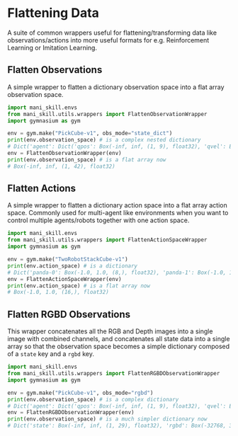 # Flattening Data

A suite of common wrappers useful for flattening/transforming data like observations/actions into more useful formats for e.g. Reinforcement Learning or Imitation Learning.

## Flatten Observations

A simple wrapper to flatten a dictionary observation space into a flat array observation space.

```python
import mani_skill.envs
from mani_skill.utils.wrappers import FlattenObservationWrapper
import gymnasium as gym

env = gym.make("PickCube-v1", obs_mode="state_dict")
print(env.observation_space) # is a complex nested dictionary
# Dict('agent': Dict('qpos': Box(-inf, inf, (1, 9), float32), 'qvel': Box(-inf, inf, (1, 9), float32)), 'extra': Dict('is_grasped': Box(False, True, (1,), bool), 'tcp_pose': Box(-inf, inf, (1, 7), float32), 'goal_pos': Box(-inf, inf, (1, 3), float32), 'obj_pose': Box(-inf, inf, (1, 7), float32), 'tcp_to_obj_pos': Box(-inf, inf, (1, 3), float32), 'obj_to_goal_pos': Box(-inf, inf, (1, 3), float32)))
env = FlattenObservationWrapper(env)
print(env.observation_space) # is a flat array now
# Box(-inf, inf, (1, 42), float32)
```

## Flatten Actions

A simple wrapper to flatten a dictionary action space into a flat array action space. Commonly used for multi-agent like environments when you want to control multiple agents/robots together with one action space.

```python
import mani_skill.envs
from mani_skill.utils.wrappers import FlattenActionSpaceWrapper
import gymnasium as gym

env = gym.make("TwoRobotStackCube-v1")
print(env.action_space) # is a dictionary
# Dict('panda-0': Box(-1.0, 1.0, (8,), float32), 'panda-1': Box(-1.0, 1.0, (8,), float32))
env = FlattenActionSpaceWrapper(env)
print(env.action_space) # is a flat array now
# Box(-1.0, 1.0, (16,), float32)
```

## Flatten RGBD Observations

This wrapper concatenates all the RGB and Depth images into a single image with combined channels, and concatenates all state data into a single array so that the observation space becomes a simple dictionary composed of a `state` key and a `rgbd` key.

```python
import mani_skill.envs
from mani_skill.utils.wrappers import FlattenRGBDObservationWrapper
import gymnasium as gym

env = gym.make("PickCube-v1", obs_mode="rgbd")
print(env.observation_space) # is a complex dictionary
# Dict('agent': Dict('qpos': Box(-inf, inf, (1, 9), float32), 'qvel': Box(-inf, inf, (1, 9), float32)), 'extra': Dict('is_grasped': Box(False, True, (1,), bool), 'tcp_pose': Box(-inf, inf, (1, 7), float32), 'goal_pos': Box(-inf, inf, (1, 3), float32)), 'sensor_param': Dict('base_camera': Dict('extrinsic_cv': Box(-inf, inf, (1, 3, 4), float32), 'cam2world_gl': Box(-inf, inf, (1, 4, 4), float32), 'intrinsic_cv': Box(-inf, inf, (1, 3, 3), float32))), 'sensor_data': Dict('base_camera': Dict('rgb': Box(0, 255, (1, 128, 128, 3), uint8), 'depth': Box(-32768, 32767, (1, 128, 128, 1), int16))))
env = FlattenRGBDObservationWrapper(env)
print(env.observation_space) # is a much simpler dictionary now
# Dict('state': Box(-inf, inf, (1, 29), float32), 'rgbd': Box(-32768, 32767, (1, 128, 128, 4), int16))
```